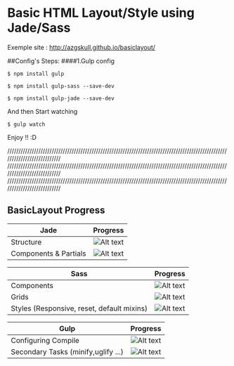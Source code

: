 # Basic HTML Layout/Style using Jade/Sass

Exemple site :
http://azgskull.github.io/basiclayout/

##Config's Steps:
####1.Gulp config

```
$ npm install gulp
```
```
$ npm install gulp-sass --save-dev
```
```
$ npm install gulp-jade --save-dev
```

And then Start watching
```
$ gulp watch
```

Enjoy !! :D


///////////////////////////////////////////////////////////////////////////////////////////////////////////////////////////
///////////////////////////////////////////////////////////////////////////////////////////////////////////////////////////
///////////////////////////////////////////////////////////////////////////////////////////////////////////////////////////



## BasicLayout Progress
|   Jade                          |   Progress                                            |
| --------------------------------|:-----------------------------------------------------:|
| Structure                       |   ![Alt text](http://progressed.io/bar/100?title=done) |
| Components  & Partials          |   ![Alt text](http://progressed.io/bar/66?title=done) |

|  Sass                                           |  Progress                                             |
| ------------------------------------------------|:-----------------------------------------------------:|
| Components                                      |   ![Alt text](http://progressed.io/bar/60?title=done) |
| Grids                                           |   ![Alt text](http://progressed.io/bar/100?title=done)|
| Styles (Responsive, reset, default mixins)      |   ![Alt text](http://progressed.io/bar/52?title=done) |

|  Gulp                                           |  Progress                                             |
| ------------------------------------------------|:-----------------------------------------------------:|
| Configuring Compile                             |   ![Alt text](http://progressed.io/bar/100?title=done) |
| Secondary Tasks (minify,uglify ...)             |   ![Alt text](http://progressed.io/bar/0?title=done)|
